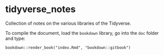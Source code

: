 # tidyverse_notes

Collection of notes on the various libraries of the Tidyverse.

To compile the document, load the `bookdown` library, go into the `doc` folder and type:

`bookdown::render_book("index.Rmd", "bookdown::gitbook")`
